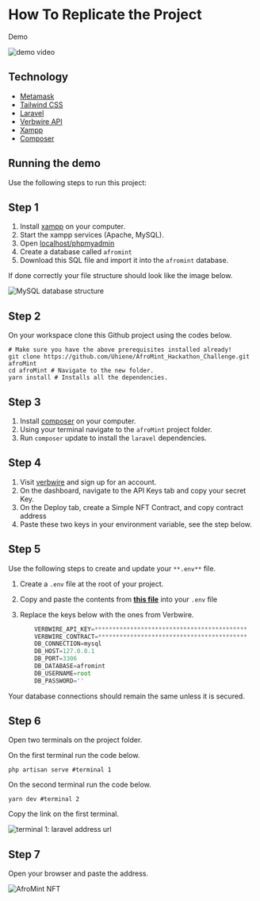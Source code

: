 # How To Replicate the Project
Demo

![demo video](./screenshots/0.gif)



## Technology


- [Metamask](https://metamask.io/)
- [Tailwind CSS](https://tailwindcss.com/)
- [Laravel](https://laravel.com/)
- [Verbwire API](https://www.verbwire.com/)
- [Xampp](https://www.apachefriends.org/index.html)
- [Composer](https://getcomposer.org/download/)
## Running the demo

Use the following steps to run this project:


## Step 1
1. Install [xampp](http://apachefriends.org/download.html) on your computer.
2. Start the xampp services (Apache, MySQL).
3. Open [localhost/phpmyadmin](http://localhost/phpmyadmin)
4. Create a database called `afromint`
5. Download this SQL file and import it into the `afromint` database.

If done correctly your file structure should look like the image below.

![MySQL database structure](https://paper-attachments.dropboxusercontent.com/s_5770B4B695BC2DB4686E7360F4E17DB3C11412DAEEE97850FD326C28EA772182_1672317867180_Screenshot+2022-12-29+134403.jpg)

## Step 2

On your workspace clone this Github project using the codes below.


    # Make sure you have the above prerequisites installed already!
    git clone https://github.com/Uhiene/AfroMint_Hackathon_Challenge.git afroMint
    cd afroMint # Navigate to the new folder.
    yarn install # Installs all the dependencies.


## Step 3
1. Install [composer](https://getcomposer.org/download/) on your computer.
2. Using your terminal navigate to the `afroMint` project folder.
3. Run `composer` update to install the `laravel`  dependencies.


## Step 4
1. Visit [verbwire](https://www.verbwire.com/) and sign up for an account.
2. On the dashboard, navigate to the API Keys tab and copy your secret Key.
3. On the Deploy tab, create a Simple NFT Contract, and copy contract address
4. Paste these two keys in your environment variable, see the step below.
## Step 5

Use the following steps to create and update your `**.env**` file.


1. Create a `.env` file at the root of your project.
2. Copy and paste the contents from [**this file**](https://github.com/Uhiene/AfroMint_Hackathon_Challenge/blob/master/.env.example) into your `.env` file
3. Replace the keys below with the ones from Verbwire.


    ```js
        VERBWIRE_API_KEY=*******************************************
        VERBWIRE_CONTRACT=******************************************
        DB_CONNECTION=mysql
        DB_HOST=127.0.0.1
        DB_PORT=3306
        DB_DATABASE=afromint
        DB_USERNAME=root 
        DB_PASSWORD=''
    ```

Your database connections should remain the same unless it is secured.

## Step 6

Open two terminals on the project folder. 

On the first terminal run the code below.

    php artisan serve #terminal 1

On the second terminal run the code below.

    yarn dev #terminal 2

Copy the link on the first terminal.

![terminal 1: laravel address url](https://paper-attachments.dropboxusercontent.com/s_5770B4B695BC2DB4686E7360F4E17DB3C11412DAEEE97850FD326C28EA772182_1672319605549_Screenshot+2022-12-29+141231.jpg)



## Step 7

Open your browser and paste the address.

![AfroMint NFT](https://paper-attachments.dropboxusercontent.com/s_5770B4B695BC2DB4686E7360F4E17DB3C11412DAEEE97850FD326C28EA772182_1672323787602_Screenshot+2022-12-29+152211.jpg)



